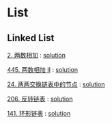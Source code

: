 # List

## Linked List

[2. 两数相加](https://leetcode-cn.com/problems/add-two-numbers/) : [solution]()

[445. 两数相加 II](https://leetcode-cn.com/problems/add-two-numbers-ii/) : [solution]()

[24. 两两交换链表中的节点](https://leetcode-cn.com/problems/swap-nodes-in-pairs/) : [solution]()

[206. 反转链表](https://leetcode-cn.com/problems/reverse-linked-list/) : [solution]()

[141. 环形链表](https://leetcode-cn.com/problems/linked-list-cycle/) : [solution]()